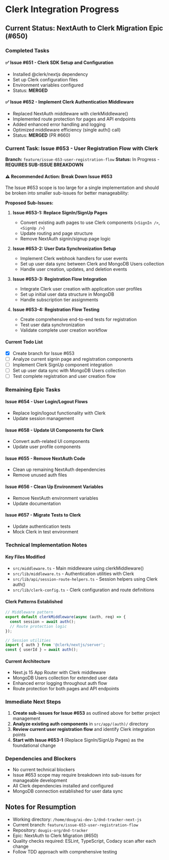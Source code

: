# Clerk Integration Progress

## Current Status: NextAuth to Clerk Migration Epic (#650)

### Completed Tasks

#### ✅ Issue #651 - Clerk SDK Setup and Configuration
- Installed @clerk/nextjs dependency
- Set up Clerk configuration files
- Environment variables configured
- Status: **MERGED**

#### ✅ Issue #652 - Implement Clerk Authentication Middleware  
- Replaced NextAuth middleware with clerkMiddleware()
- Implemented route protection for pages and API endpoints
- Added enhanced error handling and logging
- Optimized middleware efficiency (single auth() call)
- Status: **MERGED** (PR #660)

### Current Task: Issue #653 - User Registration Flow with Clerk

**Branch:** `feature/issue-653-user-registration-flow`
**Status:** In Progress - **REQUIRES SUB-ISSUE BREAKDOWN**

#### ⚠️ Recommended Action: Break Down Issue #653

The Issue #653 scope is too large for a single implementation and should be broken into smaller sub-issues for better manageability:

**Proposed Sub-Issues:**

1. **Issue #653-1: Replace SignIn/SignUp Pages**
   - Convert existing auth pages to use Clerk components (`<SignIn />`, `<SignUp />`)
   - Update routing and page structure
   - Remove NextAuth signin/signup page logic

2. **Issue #653-2: User Data Synchronization Setup**
   - Implement Clerk webhook handlers for user events
   - Set up user data sync between Clerk and MongoDB Users collection
   - Handle user creation, updates, and deletion events

3. **Issue #653-3: Registration Flow Integration**
   - Integrate Clerk user creation with application user profiles
   - Set up initial user data structure in MongoDB
   - Handle subscription tier assignments

4. **Issue #653-4: Registration Flow Testing**
   - Create comprehensive end-to-end tests for registration
   - Test user data synchronization
   - Validate complete user creation workflow

#### Current Todo List
- [x] Create branch for Issue #653
- [ ] Analyze current signin page and registration components
- [ ] Implement Clerk SignUp component integration  
- [ ] Set up user data sync with MongoDB Users collection
- [ ] Test complete registration and user creation flow

### Remaining Epic Tasks

#### Issue #654 - User Login/Logout Flows
- Replace login/logout functionality with Clerk
- Update session management

#### Issue #658 - Update UI Components for Clerk  
- Convert auth-related UI components
- Update user profile components

#### Issue #655 - Remove NextAuth Code
- Clean up remaining NextAuth dependencies
- Remove unused auth files

#### Issue #656 - Clean Up Environment Variables
- Remove NextAuth environment variables
- Update documentation

#### Issue #657 - Migrate Tests to Clerk
- Update authentication tests
- Mock Clerk in test environment

### Technical Implementation Notes

#### Key Files Modified
- `src/middleware.ts` - Main middleware using clerkMiddleware()
- `src/lib/middleware.ts` - Authentication utilities with Clerk
- `src/lib/api/session-route-helpers.ts` - Session helpers using Clerk auth()
- `src/lib/clerk-config.ts` - Clerk configuration and route definitions

#### Clerk Patterns Established
```typescript
// Middleware pattern
export default clerkMiddleware(async (auth, req) => {
  const session = await auth();
  // Route protection logic
});

// Session utilities
import { auth } from '@clerk/nextjs/server';
const { userId } = await auth();
```

#### Current Architecture
- Next.js 15 App Router with Clerk middleware
- MongoDB Users collection for extended user data
- Enhanced error logging throughout auth flow
- Route protection for both pages and API endpoints

### Immediate Next Steps

1. **Create sub-issues for Issue #653** as outlined above for better project management
2. **Analyze existing auth components** in `src/app/(auth)/` directory
3. **Review current user registration flow** and identify Clerk integration points
4. **Start with Issue #653-1** (Replace SignIn/SignUp Pages) as the foundational change

### Dependencies and Blockers

- No current technical blockers
- Issue #653 scope may require breakdown into sub-issues for manageable development
- All Clerk dependencies installed and configured
- MongoDB connection established for user data sync

## Notes for Resumption

- Working directory: `/home/doug/ai-dev-1/dnd-tracker-next-js`
- Current branch: `feature/issue-653-user-registration-flow`
- Repository: `dougis-org/dnd-tracker`
- Epic: NextAuth to Clerk Migration (#650)
- Quality checks required: ESLint, TypeScript, Codacy scan after each change
- Follow TDD approach with comprehensive testing
